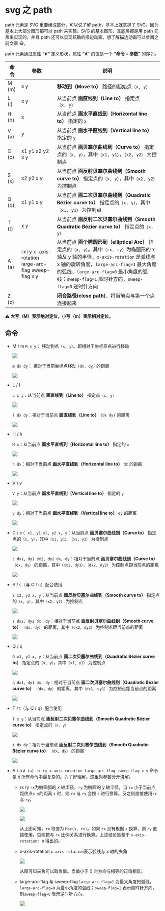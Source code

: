 # svg 之 path

path 元素是 SVG 重要组成部分，可以说了解 path，基本上就掌握了 SVG。因为基本上大部分图形都可以 path 来实现。SVG 的基本图形，其底层都是用 path 元素来实现的。并且 path 还可以实现炫酷的描边动画，想了解描边动画可以参阅之前文章 😀。

path 元素通过属性 **"d"** 定义形状，属性 **"d"** 的值是一个 **“命令 + 参数”** 的序列。

| 命令  | 参数                                                | 说明                                                                                                                                                                                                                                                                                |
| ----- | --------------------------------------------------- | ----------------------------------------------------------------------------------------------------------------------------------------------------------------------------------------------------------------------------------------------------------------------------------- |
| M (m) | x y                                                 | **移动到（Move to）** 路径的起始点`（x, y）`                                                                                                                                                                                                                                          |
| L (l) | x y                                                 | 从当前点 **画直线到（Line to）** 指定点`（x, y）`                                                                                                                                                                                                                                   |
| H (h) | x                                                   | 从当前点 **画水平直线到（Horizontal line to）** 指定的 `x`                                                                                                                                                                                                                       |
| V (v) | y                                                   | 从当前点 **画水平直线到（Vertical line to）** 指定的 `y`                                                                                                                                                                                                                         |
| C (c) | x1 y1 x2 y2 x y                                     | 从当前点 **画贝塞尔曲线到（Curve to）** 指定点的`（x, y）`，其中`（x1, y1）`，`（x2, y2）` 为控制点                                                                                                                                                                                 |
| S (s) | x2 y2 x y                                           | 从当前点 **画反射贝塞尔曲线到（Smooth curve to）** 指定点的`（x, y）`，其中`（x2, y2）` 为控制点                                                                                                                                                                                    |
| Q (q) | x1 y1 x y                                           | 从当前点 **画二次贝塞尔曲线到（Quadratic Bézier curve to）** 指定点的`（x, y）`，其中`（x1, y1）` 为控制点                                                                                                                                                                          |
| T (t) | x y                                                 | 从当前点 **画反射二次贝塞尔曲线到（Smooth Quadratic Bézier curve to）** 指定点的`（x, y）`                                                                                                                                                                                          |
| A (a) | rx ry x-axis-rotation large-arc-flag sweep-flag x y | 从当前点 **画个椭圆形到（elliptical Arc）** 指定点的`（x, y）`。其中`（rx, ry）`为椭圆形的 x 轴及 y 轴的半径，`x-axis-rotation` 是弧线与 x 轴的旋转角度，`large-arc-flag=1` 最大角度的弧线，`large-arc-flag=0` 最小角度的弧线；`sweep-flag=1` 顺时针方向，`sweep-flag=0` 逆时针方向 |
| Z (z) |                                                     | **闭合路径(close path)**，将当前点与第一个点连接起来                                                                                                                                                                                                                                |

**⚠️ 大写（M）表示绝对定位，小写（m）表示相对定位。**


## 命令

- M / m
  `M x y`： 移动到点`（x, y）`。即相对于坐标原点进行移动

  ![](./imgs/m.svg)

  `m dx dy`： 相对于当前坐标点移动 `(dx, dy)` 的距离

  ![](./imgs/m-relative.svg)

- L / l
  
  `L x y`：从当前点 **画直线到（Line to）** 指定点`（x, y）`
  
  ![](./imgs/l.svg)

  `l dx dy`：相对于当前点 **画直线到（Line to）** `(dx dy)` 的距离
  
  ![](./imgs/l-relative.svg)

- H / h

  `H x`：从当前点 **画水平直线到（Horizontal line to）** 指定的 `x`
  
  ![](./imgs/h.svg)

  `h dx`：相对于当前点 **画水平直线到（Horizontal line to）** `dx` 的距离
  
  ![](./imgs/h-relative.svg)

- V / v
  
  `V y`：从当前点 **画水平直线到（Vertical line to）** 指定的 `y`
  
  ![](./imgs/v.svg)

  `v dy`：相对于当前点 **画水平直线到（Vertical line to）** `dy` 的距离
  
  ![](./imgs/v-relative.svg)

- C / c
  `C x1, y1 x2, y2 x, y`：从当前点 **画贝塞尔曲线到（Curve to）** 指定点的`（x, y）`，其中`（x1, y1）`，`（x2, y2）` 为控制点
  
  ![](./imgs/c.svg)

  `c dx1, dy1 dx2, dy2 dx, dy`：相对于当前点 **画贝塞尔曲线到（Curve to）** `（dx, dy）` 的距离，其中`（dx1, dy1）`，`（dx2, dy2）` 为控制点距当前点的距离
  
  ![](./imgs/c-relative.svg)

- S / s（与 C / c）配合使用
  
  `S x2, y2 x, y`：从当前点 **画反射贝塞尔曲线到（Smooth curve to）** 指定点的`（x, y）`，其中`（x2, y2）` 为控制点
  
  ![](./imgs/s.svg)

  `s dx2, dy2 dx, dy`：相对于当前点 **画反射贝塞尔曲线到（Smooth curve to）** `（dx, dy）` 的距离，其中`（dx2, dy2）` 为控制点距当前点的距离

  ![](./imgs/s-relative.svg)

- Q / q
  
  `Q x1, y1 x, y`：从当前点 **画二次贝塞尔曲线到（Quadratic Bézier curve to）** 指定点的`（x, y）`，其中`（x1, y1）` 为控制点
  
  ![](./imgs/q.svg)

  `q dx1, dy1 dx, dy`：相对于当前点 **画二次贝塞尔曲线到（Quadratic Bézier curve to）** `（dx, dy）` 的距离，其中`（dx1, dy1）` 为控制点距当前点的距离
  
  ![](./imgs/q-relative.svg)

- T / t（与 Q / q）配合使用
  
  `T x y`：从当前点 **画反射二次贝塞尔曲线到（Smooth Quadratic Bézier curve to）** 指定点的`（x, y）`
  
  ![](./imgs/t.svg)

  `t dx dy`：相对于当前点 **画反射二次贝塞尔曲线到（Smooth Quadratic Bézier curve to）** `（dx, dy）` 的距离
  
  ![](./imgs/t-relative.svg)

- A / a
  `A (a) rx ry x-axis-rotation large-arc-flag sweep-flag x y` 命令是 `d` 所有命令中最复杂的。为了好理解，这里对参数分开讲解。
  - rx ry
    `rx`为椭圆弧的 x 轴半径，`ry` 为椭圆的 y 轴半径。当 `rx` 小于当前点距终点`x y`的距离 `s` 时，则 `rx` 与 `ry` 会按 `s` 进行换算。反之则直接使用`rx` 与 `ry`。

    ![](./imgs/a-1.svg)
    
    ![](./imgs/a-1-1.svg)
    
    从上图可知，`rx` 取值为 `Max(s, rx)`。如果 `rx` 没有根据 `s` 换算，则 `ry` 直接使用，否则按与 `rx` 比例关系进行换算。上述结论是基于 `x-axis-rotation: 0` 得出的。
  - x-axis-rotation
    `x-axis-rotation`表示弧线与 x 轴的夹角

    ![](./imgs/a-2.svg)

    从图可知夹角可以取负值。当值小于 0 时方向与相等的正值相反。
  
  - large-arc-flag 与 sweep-flag
    `large-arc-flag=1` 为最大角度的弧线，`large-arc-flag=0` 为最小角度的弧线；`sweep-flag=1` 表示顺时针方向，则`sweep-flag=0` 表示逆时针方向。
    
    ![](./imgs/a-3.svg)
